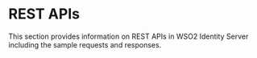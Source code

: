 # REST APIs

This section provides information on REST APIs in WSO2 Identity Server
including the sample requests and responses.